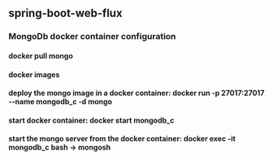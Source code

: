 ## spring-boot-web-flux

### MongoDb docker container configuration
#### docker pull mongo
#### docker images
#### deploy the mongo image in a docker container: docker run -p 27017:27017 --name mongodb_c -d mongo
#### start docker container: docker start mongodb_c
#### start the mongo server from the docker container: docker exec -it mongodb_c bash -> mongosh